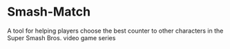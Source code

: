 # Smash-Match
A tool for helping players choose the best counter to other characters in the Super Smash Bros. video game series
